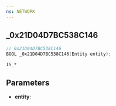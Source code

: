 ```yaml
---
ns: NETWORK
---
```

## _0x21D04D7BC538C146

```c
// 0x21D04D7BC538C146
BOOL _0x21D04D7BC538C146(Entity entity);
```

```
IS_*
```

## Parameters
* **entity**:

